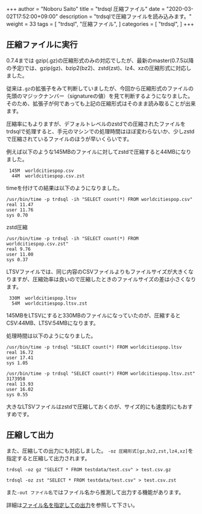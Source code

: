 +++
author = "Noboru Saito"
title = "trdsql 圧縮ファイル"
date = "2020-03-02T17:52:00+09:00"
description = "trdsqlで圧縮ファイルを読み込みます。"
weight = 33
tags = [
    "trdsql",
    "圧縮ファイル",
]
categories = [
    "trdsql",
]
+++

## 圧縮ファイルに実行

0.7.4までは gzip(.gz)の圧縮形式のみの対応でしたが、最新のmaster(0.7.5以降の予定)では、gzip(gz)、bzip2(bz2)、zstd(zst)、lz4、xzの圧縮形式に対応しました。

従来は`.gz`の拡張子をみて判断していましたが、今回から圧縮形式のファイルの先頭のマジックナンバー（signatureの値）を見て判断するようになりました。そのため、拡張子が何であっても上記の圧縮形式はそのまま読み取ることが出来ます。

圧縮率にもよりますが、デフォルトレベルのzstdでの圧縮されたファイルをtrdsqlで処理すると、手元のマシンでの処理時間はほぼ変わらないか、少しzstdで圧縮されているファイルのほうが早いくらいです。

例えば以下のような145MBのファイルに対してzstdで圧縮すると44MBになりました。

```console
 145M  worldcitiespop.csv
  44M  worldcitiespop.csv.zst
```

timeを付けての結果は以下のようになりました。

```console
/usr/bin/time -p trdsql -ih "SELECT count(*) FROM worldcitiespop.csv"
real 11.47
user 11.76
sys 0.70
```

zstd圧縮

```console
/usr/bin/time -p trdsql -ih "SELECT count(*) FROM worldcitiespop.csv.zst"
real 9.76
user 11.00
sys 0.37
```

LTSVファイルでは、同じ内容のCSVファイルよりもファイルサイズが大きくなりますが、圧縮効率は良いので圧縮したときのファイルサイズの差は小さくなります。

```console
 330M  worldcitiespop.ltsv
  54M  worldcitiespop.ltsv.zst
```

145MBをLTSVにすると330MBのファイルになっていたのが、圧縮するとCSV:44MB、LTSV:54MBになります。

処理時間は以下のようになりました。

```console
/usr/bin/time -p trdsql "SELECT count(*) FROM worldcitiespop.ltsv
real 16.72
user 17.41
sys 1.05
```

```console
/usr/bin/time -p trdsql "SELECT count(*) FROM worldcitiespop.ltsv.zst"
3173958
real 13.93
user 16.02
sys 0.55
```

大きなLTSVファイルはzstdで圧縮しておくのが、サイズ的にも速度的にもおすすめです。

## 圧縮して出力

また、圧縮しての出力にも対応しました。 `-oz 圧縮形式[gz,bz2,zst,lz4,xz]`を指定すると圧縮して出力されます。

```console
trdsql -oz gz "SELECT * FROM testdata/test.csv" > test.csv.gz
```

```console
trdsql -oz zst "SELECT * FROM testdata/test.csv" > test.csv.zst
```

また`-out ファイル名`ではファイル名から推測して出力する機能があります。

詳細は[ファイル名を指定しての出力](/trdsql/34_output)を参照して下さい。
